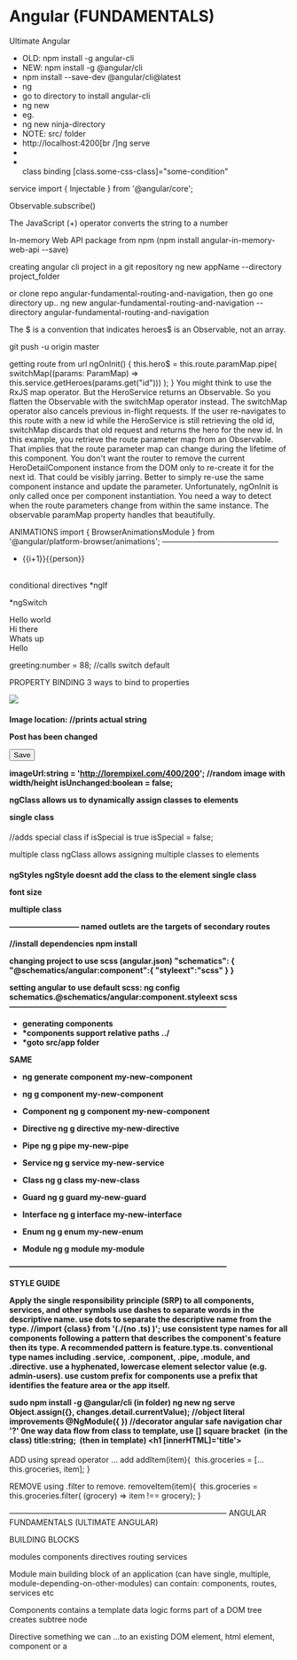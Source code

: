 # Angular (FUNDAMENTALS)

Ultimate Angular

- OLD: npm install -g angular-cli
- NEW: npm install -g @angular/cli
- npm install --save-dev @angular/cli@latest
- ng <command>
- go to directory to install angular-cli
- ng new <name of project>
- eg.
- ng new ninja-directory
- NOTE: src/ folder
- http://localhost:4200[br /]ng serve
- <li *ngFor='let hero of heroes'></li>
  class binding [class.some-css-class]="some-condition"

service
import { Injectable } from '@angular/core';

Observable.subscribe()

The JavaScript (+) operator converts the string to a number

In-memory Web API package from npm (npm install angular-in-memory-web-api --save)

creating angular cli project in a git repository
ng new appName --directory project_folder

or
clone repo angular-fundamental-routing-and-navigation, then go one directory up..
ng new angular-fundamental-routing-and-navigation --directory angular-fundamental-routing-and-navigation

The $ is a convention that indicates heroes$ is an Observable, not an array.

git push -u origin master

getting route from url
ngOnInit() {
this.hero$ = this.route.paramMap.pipe(
switchMap((params: ParamMap) => this.service.getHeroes(params.get("id")))
);
}
You might think to use the RxJS map operator. But the HeroService returns an Observable<Hero>. So you flatten the Observable with the switchMap operator instead.
The switchMap operator also cancels previous in-flight requests. If the user re-navigates to this route with a new id while the HeroService is still retrieving the old id, switchMap discards that old request and returns the hero for the new id.
In this example, you retrieve the route parameter map from an Observable. That implies that the route parameter map can change during the lifetime of this component.
You don't want the router to remove the current HeroDetailComponent instance from the DOM only to re-create it for the next id. That could be visibly jarring. Better to simply re-use the same component instance and update the parameter.
Unfortunately, ngOnInit is only called once per component instantiation. You need a way to detect when the route parameters change from within the same instance. The observable paramMap property handles that beautifully.

ANIMATIONS
import { BrowserAnimationsModule } from '@angular/platform-browser/animations';
———————————————

<ul>
<li *ngFor='let person of persons; let i= index'>
{{i+1}}{{person}}
</li> </ul>

conditional directives
\*ngIf

\*ngSwitch

<div [ngSwitch]='greeting'>
<div *ngSwitchCase =''1''>Hello world</div>
<div *ngSwitchCase =''2''>Hi there</div>
<div *ngSwitchCase =''3''>Whats up</div>
<div *ngSwitchDefault>Hello</div>
</div>

greeting:number = 88; //calls switch default

PROPERTY BINDING
3 ways to bind to properties

<div><img src='{{imageUrl}}'></div>
<div><img [src]='imageUrl'></div>
<div><img bind-src='imageUrl'></div>

<h4>Image location: <span [textContent]='imageUrl'></span>	//prints actual string

<p [hidden]='isUnchanged'>Post has been changed</p>
<button [disabled]='isUnchanged'>Save</button>

imageUrl:string = 'http://lorempixel.com/400/200'; //random image with width/height
isUnchanged:boolean = false;

ngClass
allows us to dynamically assign classes to elements

single class

<h4 [class.special]='isSpecial'></h4>	//adds special class if isSpecial is true
isSpecial = false;

multiple class
ngClass allows assigning multiple classes to elements

<h4 [ngClass] = '{ 
'checked-in' : passenger.checkedIn,	//adding checked-in class if checkedIn true
'checked-out' : !passenger.checkedIn	//adding checked-out class if checkedIn false
}'

ngStyles
ngStyle doesnt add the class to the element
single class

<div [style.font-size]='isSpecial ? 'x-large' : 'smaller''>font size</div>

multiple class

<div [ngStyle]='{
'font-style':this.canSave? 'italic' | 'normal',
'font-size':this.isSpecial? '24px' | '12px'
}'></div>

—————————
named outlets are the targets of secondary routes

//install dependencies
npm install <git url>

changing project to use scss (angular.json)
"schematics": {
"@schematics/angular:component":{
"styleext":"scss"
}
}

setting angular to use default scss:
ng config schematics.@schematics/angular:component.styleext scss
————————————————————————————

- generating components
- \*components support relative paths ../ <component name>
- \*goto src/app folder

SAME

- ng generate component my-new-component
- ng g component my-new-component

- Component ng g component my-new-component
- Directive ng g directive my-new-directive
- Pipe ng g pipe my-new-pipe
- Service ng g service my-new-service
- Class ng g class my-new-class
- Guard ng g guard my-new-guard
- Interface ng g interface my-new-interface
- Enum ng g enum my-new-enum
- Module ng g module my-module

————————————————————————————

STYLE GUIDE

Apply the single responsibility principle (SRP) to all components, services, and other symbols
use dashes to separate words in the descriptive name.
use dots to separate the descriptive name from the type.
//import {class} from '(./(no .ts) )';
use consistent type names for all components following a pattern that describes the component's feature then its type.
A recommended pattern is feature.type.ts.
conventional type names including .service, .component, .pipe, .module, and .directive.
use a hyphenated, lowercase element selector value (e.g. admin-users).
use custom prefix for components
use a prefix that identifies the feature area or the app itself.

sudo npm install -g @angular/cli
(in folder) ng new <project-name>
ng serve
Object.assign({}, changes.detail.currentValue); //object literal improvements
@NgModule({ }) //decorator
angular safe navigation char '?'
0ne way data flow from class to template, use [] square bracket  (in the class) title:string;  (then in template) <h1 [innerHTML]='title'></h1>

ADD
using spread operator … add
addItem(item){  this.groceries = […this.groceries, item]; }

REMOVE
using .filter to remove.
removeItem(item){  this.groceries = this.groceries.filter( (grocery) => item !== grocery); }

————————————————————————————
ANGULAR FUNDAMENTALS (ULTIMATE ANGULAR)

BUILDING BLOCKS

modules
components
directives
routing
services

Module
main building block of an application (can have single, multiple, module-depending-on-other-modules)
can contain:
components,
routes,
services etc

Components
contains a template
data
logic
forms part of a DOM tree
creates subtree node

Directive
something we can …to an existing DOM element, html element, component or a <template> on its own
aim is to extend or transform an Element or its children

Service
data layer
passing data into a component
logic thats not component related
api requests

Routing
navigation for application
tells angular which component to render

————————————————————————————

package.json

'scripts': {}
'dependencies': {}
'devDependencies' : {}

————————————————————————————

Interfaces

InterfaceAddress : Address {
street: string,
city: string,
state: string,
hobbies: string[],
hobbies: number[],
hobbies:any[]
}

Go in models folder 'app/passenger-dashboard/models/passenger.interface'

usage:

import { Passenger } from '../../models/passenger.interface';

————————————————————————————
\*(old) prototype javascript (non-angular)

function ShoppingList(){
this.groceries = [];
}

ShoppingList.prototype.addItem = function(item){
this.groceries = this.groceries.concat(item); //immutable way to add };

ShoppingList.prototype.removeItem = function(item){
this.groceries = this.groceries.filter(function(grocery){
return item !== grocery;
});  };

var mylist = new ShoppingList();
mylist.addItem('banana');
mylist.addItem('apple');

console.log(mylist.groceries);

mylist.removeItem('banana');
console.log(mylist.groceries);

————————————————————————————
Typescript Class

class ShoppingList2{
groceries : string[]; //array of type string
constructor() {
this.groceries = [];  }

addItem(item){
this.groceries = […this.groceries, item]; //spread operator
}

removeItem(item){  this.groceries = this.groceries.filter(function (grocery) {
return item !== grocery;
}

//OR ARROW FUNCTION
this.groceries = this.groceries.filter( (grocery) => item !== grocery); // filter returns array items, where item !== grocery

}
}

————————————————————————————

Basic Class structure

class Greeter {
greeting:string;

constructor(message:string){
this.greeting = message;
}

greet(){
return 'Hello' + this.greeting;
}
}

let greeter = new Greeter('World');
let button = document.createElement('button');
button.onClick = function() {}
document.body.appendChild(button);

————————————————————————————
IMPORTS AND EXPORTS (ES6 + typescript)

import and export allows us to import something (modules) from another file

class exports 'module',
(./formatter.js)
export function uppercase(){}

other class imports module (main.ts) import { uppercase} from './formatter'

————————————————————————————
GETTING STARTED

PROJECT SETUP
yarn install (install dependencies)
yarn start (adds dependencies in 'vendor' folder)
 FIRST COMPONENT WITH @COMPONENT

(app/app.component.ts)

import {Component} from '@angular/core';

@Component({
//decorator
selector:'app-root',

styleUrls:['app.component.scss'], //reference to SCSS

template:`<div class=''>{{ title }}</div>`, //{{}} interpolation

//OR
templateUrl: './app.component.html'
})
export class AppComponent{
//DECLARE
title:string; //declare property

//INITIALIZE
constructor(){
this.title = 'HELLO WORLD!'; //initialize data here…
}
}

———————————————
USAGE

(index.html)

<body>
<app-root></app-root>	//base root component
</body>

———————————————————————————
ROOT APP MODULE

AppModule

(app/app.module.ts)

//import modules
import {NgModule} from '@angular/core';

import {BrowserModule} from '@angular/platform-browser';
import {CommonModule} from '@angular/common'; //for directives

//import components
import {AppComponent} from './app.component';

@NgModule({
//special angular decorator declarations:[ //components
AppComponent,

//future components go here
],

imports:[ //modules
BrowserModule,
CommonModule
],

bootstrap:[AppComponent] //main root component
})
export class AppModule{}

————————————————————————————

Main
(main.ts)
import {platformBrowserDynamic} from '@angular/platform-browser-dynamic';
import {AppModule} from './app/app.module';

platformBrowserDynamic().boostrapModule(AppModule)
//tell it which module to boostrap.then(success => console.log(`Bootstrap success`))
.catch(err => console.error(err));

————————————————————————————
————————————————————————————
TEMPLATE FUNDAMENTALS

INTERPOLATION AND EXPRESSIONS
interpolation {{ }} allows binding properties in the class with the template
can do calculations inside {{ here }}
can do iternary expression {{ isHappy ? 'yes' : 'no'}}
can do addition of strings

————————————————————————————

PROPERTY BINDING
passing data from a component class -> into a template
0ne way data flow ———————————————from class to template, use [] square bracket to bind to class

(in the class)
(app.component.ts)  title:string;  logo: string = 'img/logo.svg';
name: string = 'Todd';

———————————————
 (then in template)
(app.component.html)  <h1 [innerHTML]='title'></h1>
<img [src]='logo'>
<input type='text' [value] ='name'>
{{ name }} //initial bind, but does not update…

————————————————————————————

EVENT BINDING
events use round brackets ()
———————————————

(in the class)
(app.component.ts)

@Component({
templateUrl:'app.component.html'
})
export class AppComponent{

name:string = 'Todd';

handleInput(event:any){
this.name = event.target.value; //in console, 'target' property
}

handleBlur(event:any){
this.name = event.target.value; //in console, 'target' property
}

handleClick(){
this.name='Motto';  }
}

———————————————

(in the template)
(app.component.html)

<div class='app'>
<input 
type='text'
[value]='name'

(input)='handleInput($event)' //when user types(blur)='handleBlur($event)'> //round brackets, function listening to blur event, pass in $event

<button (click)='handleClick()'> //click event
change name
</button> </div>

————————————————————————————

TWO-WAY BINDING (ngModel)

an angular directive that will allow 2-way data binding
———————————————

(app.module.ts)
import {FormsModule} from '@angluar/forms';

@NgModule({
imports:[
FormsModule
]
})
export class AppModule{}

———————————————

(in the class)
(app.component.ts)
@Component({
templateUrl:'app.component.html' })
export class AppComponent{
name:string = 'Todd';

handleChange(value: string){
this.name = value;
}
}

———————————————

(in the template)
(app.components.html)

<input
type='text'
[ngModel]='name' //binding using ngModel to 'name' - property binding
(ngModelChange)='handleChange($event)' //listening to ngModelChange event - event binding

>

[(ngModel)] is the same as [ngModel][ngmodelchange] combination

<input
type='text'
[(ngModel)]='name' //does both property and event binding

>

————————————————————————————

TEMPLATE #REF VARIABLES

allows us to create a reference to a particular DOM node, and access it from anywhere

———————————————

in the template
(app.component.html)

<button (click)='handleClick(username.value)'> //gets reference to what is in 'input' (#username) when clicked
Get value
</button>
<input type='text' #username> //setting up a ref

———————————————

in the class
(app.component.ts)
@Component({
templateUrl:'app.component.html' })
export class AppComponent{
name:string = 'Todd';
handleClick(value:string){
console.log(value);
}
}

————————————————————————————
————————————————————————————
RENDERING FLOWS (angular directives)

ngIf, SYNTAX and TEMPLATE

ngIf (ngIf show/delete actually destroys element and re-creates element)

(in the template)
(app.component.html)

<div class='app'>
<input type='text' [value]='name' (input)='handleChange($event.target.value)'>

<div *ngIf='name.length'>	//when name has a length... ngIf check becomes true amd div shows
Searching for… {{ name }}
</div>
</div>
———————————————

(in the class)
(app.component.ts)

export class AppComponent{
name:string='';

handleChange(value:string){
this.name = value; //when input occurs we are re-assigning name value  } }

————————————————————————————
ngFor

interface Passenger{
id:number,
fullname:string,
checkedIn:boolean
}

(in the template)
(app.component.html)

<div class='app'>
<h3>Airline Passengers</h3>
<ul>
<li *ngFor='let passenger of passengers; let i = index'> //using index
{{ i }} : {{passengers.fullname}}	
</li>	 	</ul>	
</div>

(in the class) (app.component.ts)

@Component({
selector:'app-root',
styleUrls:[],
templateUrl:'app.component.html'
})
export class AppComponent {

passengers: Passenger[] = [
{
id:1,
fullname:'Clark',
checkedIn:true
},
…
] }

————————————————————————————
ngClass and ClassName binding

(styling in app.component.scss)
.app{
}

.status{
width:10px;
height::10px;
background:red;
display:block;
margin:8px 10px 0 0;
float:left;
border-radius:50%;

&.checked-in{
background:green;  }
}

———————————————
Using ClassName binding

<li *ngFor='let passenger of passengers; let i = index'> //using index

//good for single class name bind
<span
class='status'
[class.checked-in]='passenger.checkedIn'>
</span>

{{ i }} : {{passengers.fullname}}

</li>

OR

Using ngClass binding (PREFERRED METHOD)

<li *ngFor='let passenger of passengers; let i = index'> //using index

//same as above but allows multiple class binding
<span
class='status'
[ngClass] = '{
'checked-in' : passenger.checkedIn, //adding checked-in class if checkedIn true
'checked-out' : !passenger.checkedIn //adding checked-out class if checkedIn false
}'

> </span>

{{ i }} : {{passengers.fullname}}

</li>

————————————————————————————
ADDING STYLES WITHOUT ADDING CLASSNAMES

ngStyle and style binding
//note binding is javascript equivalent: 'background-color' becomes 'backgroundColor'

<span
class='status'
[style.backgroundColor] = '(passenger.checkedIn ? 'green' : 'red')'

> </span>

OR USING ngStyle (PREFERRED METHOD)
//allows multiple binding of classes

<span
class='status'
[ngStyle] = '{
backgroundColor: (passenger.checkedIn ? 'green' : 'red')
}'

> </span> 
> ————————————————————————————
> PIPES FOR DATA TRANSFORMATION

pipe - function that returns something new

interface Passenger{
id:number,
fullname:string,
checkedIn:boolean,
checkedInDate
}?: number | null //? means optional // value can be number or null

function uppercase(string){
return string.toUpperCase(); }

(in the template)
(app.component.html)

JSON PIPE

<p>{{ passenger | json }}</p>	//json pipe	gives us the entire object in json

DATE PIPE}} //using date pipe to format

</div>

<div class='date'>
check in date: 
{{passenger.checkinDate ? (passenger.checkInDate | date :'yMMMMd') : 'not checkedin' UPPERCASE PIPE
| uppercase

————————————————————————————
SAFE NAVIGATION OPERATOR

allows safety check before they are parsed

interface Child{
name: string,
age: number }

interface Passenger{
id:number,
fullname:string,
checkedIn :boolean,
checkInDate: number | null,
children: Child[] | null }

(in the template)
(app.components.html)

<div class='children'>
children: {{ passenger.children?.length || 0 }}	//using safe navigation operator to check if children exists
</div>

————————————————————————————

COMPONENT ARCHITECTURE
AND FEATURE MODELS

CONTAINER VS PRESENTATIONAL COMPONENT

STATEFULL VS STATELESS

SMART COMPONENT VS DUMB COMPONENT

———————————————

SMART/CONTAINER Component
can communicate with services
can render child components

DUMB / PRESENATIONAL Component
accept data via @Inputs
Emit data changes via event outputs

ONE WAY DATA-FLOW
data flows down
Events emit up

FEATURE MODULES
custom ngModule

———————————————

FEATURE MODULE
we create a folder and add the feature module with the same name
(FOLDER)app/passenger-dashboard.module.ts) (feature module)
(passenger-dashboard/

import { NgModule } from '@angular/core';
import { CommonModule } from '@angular/common';

@NgModule({
declarations:[], //components

imports:[
CommonModule
]
})

export class PassengerDashboardModule{}

———————————————
IMPORT FEATURE MODULE IN app.module.ts

(app/app.module.ts)
import { NgModule } from '@angular/core';
import { BrowserModule } from '@angular/platform-browser';
import { CommonModule } from '@angular/common';
import {AppComponent} from './app.component';

import {PassengerDashboardModule} from './passenger-dashboard/passenger-dashboard.module';
@NgModule({
declarations:[AppComponent], //components

imports:[ //modules
//angular modules
CommonModule,
BrowserModule

//customModule
PassengerDashboardModule
],

boostrap:[AppComponent]
})

export class AppsModule{}

————————————————————————————
MOVING OUR PASSENGER INTO SMART/CONTAINER COMPONENT

app/app.component.scss
app/app.component.ts
app/module.ts
app/passenger-dashboard/passenger-dashboard.module.ts
app/passenger-dashboard/containers/passenger-dashboard/passenger-dashboard.component.html
app/passenger-dashboard/containers/passenger-dashboard/passenger-dashboard.component.ts
app/passenger-dashboard/containers/passenger-dashboard/passenger-dashboard.component.scss
app/passenger-dashboard/models/passenger.interface.ts (contains interfaces)
———————————————

(app/passenger-dashboard/containers/passenger-dashboard/passenger-dashboard.component.ts)
import {Component} from '@angular/core';
import {Passenger} from '../../models/passenger.interface';

@Component({
selector: 'passenger-dashboard',
styleUrls: ['passenger-dashboard.component.scss'],
templateUrl:'passenger-dashboard.component.html'
})
export class PassengerDashboardComponent{
passengers:Passenger[] = [
{
id:1, fullname:'Clark', checkedIn:true, checkInDate:20010403, children:null
},
{…}
]
}

———————————————
(app/passenger-dashboard/models/passenger.interface)
export interface Child{
name:string,
age:number }

export interface Passenger{
id:number,
fullname:string,
checkedIn:boolean,
checkInDate:number | null,
children: Child[] | null }

———————————————
(app/passenger-dashboard/containers/passenger-dashboard/passenger-dashboard.component.scss)
…
———————————————

REVISITED
(app/passenger-dashboard/passenger-dashboard.module.ts) (feature module)

import { NgModule } from '@angular/core';
import { CommonModule } from '@angular/common';

import { PassengerDashboardComponent } from './containers/passenger-dashboard/passenger-dashboard.component';

@NgModule({
declarations:[ //components
PassengerDashboardComponent
],

imports:[
CommonModule
],

exports:[
PassengerDashboardComponent
]
})

export class PassengerDashboardModule{}

————————————————————————————
ngOnInit life cycle hook
a life cycle hook gets called by angular when something happens

OnInit life cycle hook is when the component is initialized

dynamic data should be initialized inside the OnInit (data fetching)

constructor function can be used for services
———————————————
REVISITED
(app/passenger-dashboard/containers/passenger-dashboard/passenger-dashboard.component.ts)
import {Component , OnInit } from '@angular/core';
…
export class PassengerDashboardComponent implements Oninit{
passengers:Passengers[];

constructor(){}
ngOnInit(){
this.passengers = [{… put data here}]  } }

———————————————
PRESENTATIONAL (DUMB) COMPONENTS)

breaking up the passenger component
REVISITED
(app/passenger-dashboard/passenger-dashboard.module.ts)

import { NgModule } from '@angular/core';
import { CommonModule } from '@angular/common';

//containers
import { PassengerDashboardComponent } from './containers/passenger-dashboard/passenger-dashboard.component';

//components
import { PassengerCountComponent} from './components/passenger-count/passenger-count.component';
import { PassengerDetailComponent} from './components/passenger-detail/passenger-detail.component';

@NgModule({
declarations:[ //components
PassengerDashboardComponent,
PassengerCountComponent,
PassengerDetailComponent
],

imports:[
CommonModule
],

exports:[
PassengerDashboardComponent
]
})

export class PassengerDashboardModule{}

containers
container component - contains data

- renders stateless child components
  REVISITED
  (app/passenger-dashboard/containers/passenger-dashboard/passenger-dashboard.component.ts )
  (in the template)
  <div>
  <passenger-count></passenger-count>
  <passenger-detail></passenger-detail>
  </div>
  ———————————————
  state-less child components (DUMB COMPONENTS)
  setup…

(app/passenger-dashboard/components/passenger-count/passenger-count.component.ts)
import { Component } from '@angular/core';
@Component({
selector:'passenger-count',
template:`<div>Count Component</div>`
})
export class PassengerCountComponent{
constructor(){}
}
———————————————

(app/passenger-dashboard/components/passenger-detail/passenger-detail.component.ts)
import { Component } from '@angular/core';
@Component({
selector:'passenger-detail',
template:`<div>Detail Component</div>`
})
export class PassengerDetailComponent{
constructor(){}
}
————————————————————————————
PASSING DATA INTO COMPONENTS WITH @INPUT

<component [property-to-bind-to]='data'></component> //property inside component

to pass in data into a component we bind to it using property binding
import { Input } from '@angular/core';
then inside the component, add @Input above the property we binding to

———————————————

REVISITED (in the template)
(app/passenger-dashboard/containers/passenger-dashboard/passenger-dashboard.component.ts )

@Component({
template:`

<div>
<passenger-count [items]='passengers'></passenger-count>	//pass-in data by binding to a property inside passenger-count component
<passenger-detail></passenger-detail>
</div>
`
})
export class PassengerDashboardComponent{
passengers:Passenger[] = [{}]
}

———————————————
(app/passenger-dashboard/components/passenger-count/passenger-count.component.ts )
REVISITED

import { Component,
items:Passenger[];

constructor(){}

Input } from '@angular/core';
import { Passenger } from '../../models/passenger.interface';

@Component({
selector:'passenger-count',
template:`

<div>
<h3>Airline Passengers</h3>
<div>
Total passengers: {{ checkedInCount}} / {{ items.length }}
</div>
</div>
`
})
export class PassengerCountComponent{
@Input()	//add @Input() tells angular we passing this information as a binding through decorator @Input checkedInCount(){
if(!this.items) return; 
return this.items.filter((passenger:Passenger) => passenger.checkedIn).length;  }
}
————————————————————————————

DYNAMIC @INPUT VALUES WITH NGFOR

make dynamic input values by using \*ngFor directly on the component

then each 'passenger' of the ngFor will get a <passenger-detail> component

we are allowed to bind to the same component if we use \*ngFor, below we bind to [detail]

<passenger-detail \*ngFor='let passenger of passengers;' [detail]='passenger'>
</passenger-detail>

———————————————

REVISITED (in the template)
(app/passenger-dashboard/containers/passenger-dashboard/passenger-dashboard.component.ts )

@Component({
styleUrls:['passenger-dashboard.component.scss'],
template:`

<div>
<passenger-count></passenger-count>	
[items]='passengers'//pass-in data by binding to a property inside passenger-count component

//we move the template data passenger-detail related code into its own component

<passenger-detail \*ngFor='let passenger of passengers;' //foreach passenger [detail]='passenger'> //pass the passenger in passenger-detail component by binding to 'detail'
</passenger-detail>

</div>
`
})
export class PassengerDashboardComponent{
passengers:Passenger[] = [{}]
}

———————————————

(app/passenger-dashboard/components/passenger-detail/passenger-detail.component.ts)

REVISITED

import {Component , Input} from '@angular/core'; //import Input from angular core
import {Passenger} from '../../models/passenger.interface';

@Component({
selector:'passenger-detail',

styleUrls:['passenger-detail.component.scss'],

template:`<div>
<span class='status' [class.checked-in]='detail.checkedIn'></span>
{{detail.fullname}}

<div class='date'>
Check in date: 
{{ detail.checkInDate ? (detail.checkInDate | date: 'YYYYMMd') }}
</div>
<div class='children'>
Children: {{detail.children?.length || 0 }}
</div>
</div>
`
})
export class PassengerDetailComponent{
@Input()	
//mark it as expecting input data	detail:Passenger;
constructor(){}
}

———————————————

(app/passenger-dashboard/components/passenger-detail/passenger-detail.component.scss)
.status{
width:10px;
height:10px;
background:red;
display:block;
margin: 9px 10px 0 0;
float:left;
border-radius:50%;
&.checked-in{
background:green;  } }

————————————————————————————
EMITTING CHANGES WITH @OUTPUT AND EVENTEMITTER
(editing , removing)
manipulate data in local stateless component
and when we make a change we notify parent component

\*(parent)
one-way data flow into 'stateless' component using @Input

\*(child)
use event output to tell parent when something has changed using @Output
we need to import Output, EventEmitter for output
import {Output, EventEmitter} from '@angular/core';
@Output() //mark as an output
property: EventEmitter<any> = new EventEmitter();

\*(CHILD)
(app/passenger-dashboard/components/passenger-detail/passenger-detail.component.ts)
REVISITED

import {Component ,Passenger} from '../../models/passenger.interface';

@Component({
selector:'passenger-detail',

styleUrls:['passenger-detail.component.scss'],

template:`<div>
<span class='status' [class.checked-in]='detail.checkedIn'></span>

Input, Output, EventEmmiter} from '@angular/core'; //import Input from angular core
import { <div>
<input \*ngIf='editing' //when 'editing' show input
type='text'
[value]='detail.fullname'

EVENT OCCURS (input)
(input)='onNameChange(name.value)' //when input changes we call the onNameChange function
#name //keep reference to input called #name

>

</div>
<div *ngIf='!editing'>	//when 'not editing' show text
{{detail.fullname}}
</div>

<div class='date'>
Check in date: 
{{ detail.checkInDate ? (detail.checkInDate | date: 'YYYYMMd') }}
</div>
<div class='children'>
Children: {{detail.children?.length || 0 }}
</div>
<button (click)='toggleEdit()'>
{{editing ? 'Done' : 'Edit'}}	//label depends on state of 'editing' 	</button>

<button (click) = 'onRemove()'> //remove
Remove
</button>

</div>
`
})
export class PassengerDetailComponent{
@Input()	//mark it as expecting input data
detail:Passenger;

@Output()
edit:EventEmitter<any> = new EventEmitter(); //emitter for editing

@Output() //mark as an output
remove: EventEmitter<any> = new EventEmitter(); //emit any type of event, create an event emitter

editing:boolean =false;

constructor(){}

onNameChange(value:string){
console.log('value: ' , value);
this.detail.fullname = value; //persist by updating component with 'value'
}

toggleEdit(){
if(this.editing){ //have access to input
this.edit.emit(this.detail); //commit to parent…   }
this.editing = != this.editing; //toggle
}

onRemove(){
EVENT OCCURS (output)
this.remove.emit(this.detail); //need to tell parent something has changed to remove from array in parent //emit entire passenger detail  }
}

———————————————
\*(PARENT)
REVISITED (in the template)
(app/passenger-dashboard/containers/passenger-dashboard/passenger-dashboard.component.ts )

@Component({
styleUrls:['passenger-dashboard.component.scss'],
template:`

<div>
<passenger-count 
[items]='passengers'
></passenger-count>	//pass-in data by binding to a property inside passenger-count component

//we move the template data passenger-detail related code into its own component
<passenger-detail
\*ngFor='let passenger of passengers;' //foreach passenger

[detail]='passenger' enger-detail component by binding to 'detail'
//pass the passenger in pass
(edit) = 'handleEdit($event)' //Expect an EVENT OCCURS ('edit' event)

(remove)='handleRemove($event)' //Expect an EVENT OCCURS ('remove' event)

> </passenger-detail>

</div>
`
})
export class PassengerDashboardComponent{
passengers:Passenger[];
constructor(){}
ngOnInit(){
this.passengers = [{}];	
}
IMMUTABLE STATE CHANGES
handleEdit(event){
this.passengers = this.passengers.map((passenger:Passenger) => {
if(passenger.id === event.id){
passenger = Object.assign({}, passenger, event); 	}
return passenger;
});
}
IMMUTABLE STATE CHANGES
handleRemove(event){	
this.passengers = this.passengers.filter((passenger:Passenger) => {
return passenger.id !== event.id; 	});
}
}
 ————————————————————————————
ONCHANGES LIFECYCLE HOOK
want to prevent the updating of display field when typing, this happens because we are getting a reference
to the object
(app/passenger-dashboard/containers/passenger-dashboard/passenger-dashboard.component.ts )
*PARENT
<div *ngFor = 'let passenger of passengers;'>
{{ passenger.fullname }}
</div>

<passenger-detail></pasenger-detail> //updates in <passenger-detail> get reflected above..we only want it to update when we done

\*CHILD
(app/passenger-dashboard/components/passenger-detail/passenger-detail.component.ts)
REVISITED
ngOnChanges gets called before ngOnInit
bindings and data is setup or available in ngOnChanges before component is initialized
allows us to intercept that 'detail' binding
which is why we create a clone of 'this.detail' and reassign it to itself

import {OnChanges, OnInit } from '@angular/core';
…
export class PassengerDetailComponent implements OnChanges, OnInit{
constructor(){}
ngOnChanges(changes){ //using onChanges lifecycle hook to break the binding between child and parent
if(changes.detail){
this.detail = Object.assign({}, changes.detail.currentValue); //merging the current value
}
}
ngOnInit(){  }
}

————————————————————————————
————————————————————————————
SERVICES, HTTP and OBSERVABLES

DATA SERVICES AND DEPENDENCY INJECTION

1.create our service
{import { Passenger} from './models/passenger.interface';
export class PassengerDashboardService{
constructor(){}
getPassengers() : Passenger[]{
return [
{
id:1,
fullname:'Clark',
checkedIn:true,
checkInDate:1390742000000,
children:null
},
… //rest of the entries
]  }
}

add to module

we make the service available to any Components that need it

(app/passenger-dashboard/passenger-dashboard.module.ts)

import { NgModule } from '@angular/core';
import { CommonModule } from '@angular/common';

//containers
import {PassengerDashboardComponent} from './containers/passenger-dashboard/passenger-dashboard.component';
//components
…
//services
import {PassengerDashboardService} from './passenger-dashboard.service';
@NgModule({
//components
declarations:[
PassengerDashboardComponent,
PassengerCountComponent,
PassengerDetailComponent
],
//modules
imports:[
CommonModule
],
//exports
exports:[
PassengerDashboardComponent
],
//services
providers:[
PassengerDashboardService
]
})
export class
PassengerDashboardModule{}
inject dependency into container
(app/passenger-dashboard/containers/passenger-dashboard/passenger-dashboard.component.ts)

…
import {Passenger } from '../../models/passenger.interface';
import{ PassengerDashboardService } from '../../passenger-dashboard.service';

@Component({

})
export class PassengerDashboardComponent implements OnInit{
passengers:Passenger[];

//use private and inject assign to our created property passengerService
constructor(private passengerService: PassengerDashboardService){
}

ngOnInit(){
this.passengers = this.passengerService.getPassengers();  }
}

————————————————————————————
HTTP Request (@injectable)

http requests require the HttpModule
(inside our component.module.ts or app.module.ts)

//imports
import {HttpModule} from '@angular/http';

@NgModule({
imports:[
HttpModule
]
})

—————————
(then in the service… component.service.ts)

Inject http service

when services rely on a dependency, like an provider, such as the http,
we need to import Injectable, and @Injectable() above the class,
it tells angular we can inject things into the constructor

import {Injectable} from '@angular/core'; //needed to inject service into constructor
import {Http} from '@angular/http';

@Injectable() //mark service as its injectable, it tells angular we can inject things into its constructor so it can be used in other classes
export class ComponentService {

constructor(private http: Http){}

console.log(this.http); //all avail object properties (for XHR requests) are on the **proto** Object }
————————————————————————————
Observables (how to use HttpModule with Observables)

(Http data fetching with Observables)

//put data in data.json
{
'key': [
{ 'key':value},
{ 'key':value},
{ 'key':value}
]
}

———————————
EXAMPLE

//db.json
{
'passengers': [{'id':value, 'fullname':value}] //json data with object property called 'passengers':[ //data ] }

PassengerDashboardService (app/passenger-dashboard/passenger-dashboard.service.ts)

import {Injectable} from '@angular/core';
import {Http, Response } from '@angular/http';
import {Passenger} from './models/passenger.interface';

import {Observable} from 'rxjs/Observable';

import 'rxjs/add/operator/map'; //needed to import and add properties to observable things

const PASSENGER_API:string = '/api/passengers'; //depending on Passenger api

@Injectable()
export class PassengerDashboardService {

constructor(private http: Http){}

getPassenger(): Observable<Passenger[]> { //function now returns Observable with type Passenger
return this.http //http is an observable object
.get(PASSENGER_API) //this.http.get() needs to return an Observable BUT 'PASSENGER_API' returns an array so we use . map
.map((response: Response) => {
//with map..we can get the response object ..but it does not exist on the http which is an observable) so we import 'rxjs/add/operator/map'
return response.json(); //.json() extracts data as a json object
}) //map object has response object

//OR with arrow functions
return this.http
.get(PASSENGER_API)
.map((response: Response) => response.json());  }
}

———————————
PassengerDashboardComponent (app/passenger-dashboard/containers/passenger-dashboard.component.ts)

.subscribe()

//imports
import {Component, OnInit} from '@angular/core';
import {PassengerDashboardService} from '../../passenger-dashboard.service';
import {Passenger} from '../../models/passenger.interface';
@Component(){
selector: 'passenger-dashboard',
styleUrls: ['passenger-dashboard.component.scss'],
template: `<div>
//data binded to the passengers property value directly into the component
<passenger-count>[items]='passengers'</passenger-count>

</div>` 
}
export class PassengerDashboardComponent implements OnInit{

passengers: Passenger[];

constructor(private passengerService : PassengerDashboardService) {}

ngOnInit() { //initialization logic

//getPassenger() returns an observable, suscribe(passing the data:Passenger[] thats returned)
this.passengerService.getPassenger().subscribe((data:Passenger[]) => {
console.log('Data', data);
this.passengers = data; //assign the data to our array
});

//OR with arrow functions

this.passengerService
.getPassenger()
.subscribe((data:Passenger[]) => this.passengers = data);  }

handleEdit( event: Passenger ){
this.passengerpassenger.id === event.id){
passenger = Object.assign({}, passenger, event);
}
return passenger;
});  });
}

handleRemove( event: Passenger ){
this.passengerpassenger.id !==event.id;
}
});  }Service
. (event) //pass in the event, the event is of type Passenger,
.subscribe((data:Passenger) => { //if request was successful
this.passengers = this.passengers.map((passenger: Passenger) => {
if( Service
.removePassenger(event)
.subscribe( (data:Passenger) => {
this.passengers = this.passengers.filter( (passenger: Passenger)=> {
return
}

———————————

PassengerCountComponent (passenger-count.component.ts)

import { Component, Input } from '@angular/core';
import { Passenger } from '../../models/passenger.interface';

@Component({
selector: 'passenger-count',
template: `<div>

<h3>Airline Passengers!</h3>
<div>
Total checked in: {{ checkedInCount() }} / {{ items?.length }}	//safe navigation, when length value becomes available, then change detection will fire, input will get rebound, and properties will display in browser
</div>
</div>
`
}) 
export class PassengerCountComponent {
@Input()
items: Passenger[];
checkedInCount():number{
if(!this.items) return;
return this.items.filter((passenger: Passenger) => passenger.checkedIn).length;
} }

————————————————————————————

Http put, delete with immutable state

(passenger-dashboard.service.ts)

import {Injectable} from '@angular/core';
import {Http, Response } from '@angular/http';
import {Passenger} from './models/passenger.interface';

import {Observable} from 'rxjs/Observable';

import 'rxjs/add/operator/map'; //needed to import and add properties to observable things

const PASSENGER_API:string = '/api/passengers'; //depending on Passenger api

@Injectable()
export class PassengerDashboardService {
constructor(private http: Http){}
getPassengers(): Observable<Passenger[]> { //function now returns Observable with type Passenger
return this.http //http is an observable object
.get(PASSENGER_API) //this.http.get() needs to return an Observable BUT 'PASSENGER_API' returns an array so we use . map
.map((response: Response) => { //with map..we can get the response object ..but it does not exist on the http which is an observable) so we import 'rxjs/add/operator/map'
return response.json(); //.json() extracts data as a json object
}) //map object has response object

//OR with arrow functions
return this.http
.get(PASSENGER_API)
.map((response: Response) => response.json());  }

UPDATES to (passenger-dashboard.service.ts)

updatePassenger(passenger: Passenger): Observable<Passenger> {
return this.http
.put(PASSENGER_API + '/' + passenger.id)

//OR ES6 syntax allows composition strings with Javascript properties inside
.put(`${PASSENGER_API}/${passenger.id}`, passenger) //pass passenger.id that we are making the request to so it knows which one to talk to, then pass the passenger that gets returned via 'passenger'
.map((response:Response) => response.json());
}

removePassenger(passenger: Passenger): Observable<Passenger> {
return this.http
.delete(`${PASSENGER_API}/${passenger.id}`) //pass passenger.id that we are making the request to so it knows which one to talk to
.map((response:Response) => response.json());
}

}

———————————

(see passenger-dashboard.component.ts)

————————————————————————————

Observable.throw error handling

(passenger-dashboard.service.ts)
…
import 'rxjs/add/operator/catch';
import 'rxjs/add/observable/throw';
...

getPassengers(): Observable<Passenger[]> {
return this.http
.get(PASSENGER_API)
.map((response: Response) => response.json())
.catch( (error:any) => Observable.throw( error.json() ) ); //error type we just set as Any
}

———————————

(passenger-dashboard.component.ts)
…
ngOnInit(){
this.passengerService
.getPassengers()
.subscribe( (data: Passenger[]) => this.passengers = data, error-handling-here); //subscribe() has 2 arguments, response and error
}

————————————————————————————

Custom Headers and RequestOptions

sometimes you need to change the content type

(passenger-dashboard.service.ts)
updatePassenger(passenger:Passenger):Observable<Passenger> {
let headers = new Headers({
'Content-Type' : 'application/json'
});

let options = new RequestOptions({
headers: headers
});passenger.id}`, passenger,

return this.http
.put(`${PASSENGER_API}`/ ${options)
.map((response: Response) => response.json());
}

————————————————————————————

OPTIONAL
Http Promises (using promises as an alternative option to using RXJS Observables)

import 'rxjs/add/operator/toPromise';

(app/passenger-dashboard.services.ts)

import {Injectable} from '@angular/core';
import {Http, Response } from '@angular/http';

import {Observable} from 'rxjs/Observable';

import 'rxjs/add/operator/map';
import 'rxjs/add/operator/toPromise'; Promise//instead of import 'rxjs/add/operator/map';

import {Passenger} from './models/passenger.interface';

const PASSENGER_API:string = '/api/passengers'; //depending on Passenger api

@Injectable()
export class PassengerDashboardService {
constructor(private http: Http){}

getPassengers(): Observable<Passenger[]> { //function now returns Promoise with type Passenger
return this.http //http is an observable object
.get(PASSENGER_API) //this.http.get() needs to return an Observable BUT 'PASSENGER_API' returns an array
.map
.toPromise()

.toPromise()
.then .then((response: Response) => {
return response.json(); //.json() extracts data as a json object
}) //map object has response object

//OR with arrow functions
return this.http
.get(PASSENGER_API)
.map((response: Response) => response.json());  }
updatePassenger(passenger: Passenger): ObservablePromise<Passenger> {
return this.http
.put(`${PASSENGER_API}/${passenger.id}`, passenger) //pass passenger.id that we are making the request to so it knows which one to talk to, then pass the passenger that gets returned via 'passenger'
.map
.toPromise()
.then((response:Response) => response.json());
}
removePassenger(passenger: Passenger): ObservablePromise<Passenger> {
return this.http
.delete(`${PASSENGER_API}/${passenger.id}`) //pass passenger.id that we are making the request to so it knows which one to talk to
.map
.toPromise()
.then((response:Response) => response.json());
}
}

———————————

PassengerDashboardComponent (passenger-dashboard.component.ts)

//imports
import {Component, OnInit} from '@angular/core';
import {PassengerDashboardService} from '../../passenger-dashboard.service';
import {Passenger} from '../../models/passenger.interface';
@Component(){
selector: 'passenger-dashboard',
styleUrls: ['passenger-dashboard.component.scss'],
template: `<div>
<passenger-count>[items]='passengers'</passenger-count> //data binded to the passengers property value directly into the component

</div>` 
}
export class PassengerDashboardComponent implements OnInit{

passengers: Passenger[];

constructor(private passengerService : PassengerDashboardService) {}

ngOnInit() { //initialization logic
this.passengerService.getPassenger().subscribe((data:Passenger[]) => { //getPassenger() returns an observable, suscribe(passing the data:Passenger[] thats returned)
console.log('Data', data);
this.passengers = data; //assign the data to our array
});
//OR with arrow functions
this.passengerService
.getPassenger()
.subscribe.then((data:Passenger[]) => this.passengers = data);  }

handleEdit( event: Passenger ){
this.passengerService
. (event) //pass in the event, the event is of type Passenger,
.subscribe.then((data:Passenger) => { //if request was successful
this.passengers = this.passengers.map((passenger: Passenger) => {
if( passenger.id === event.id){
passenger = Object.assign({}, passenger, event);
}
return passenger;
});  });
}

handleRemove( event: Passenger ){
this.passengerService
.removePassenger(event)
.subscribe.then( (data:Passenger) => {
this.passengers = this.passengers.filter( (passenger: Passenger)=> {
return passenger.id !==event.id;
}
});  }
}

————————————————————————————
Template-driven forms, Inputs and Validation

FORM CONTAINER COMPONENT
\*containers folder (container component)
import service
import passenger interface
going to inject service
also import {Oninit} from '@angular/core';
ngOnInit() make data request

inside ngOnInit() inject passenger service, make a call to specific Passenger
call getPassenger():Observable<type> //returns an observable
assign returned data from getPassenger() to our passenger property

then display in template

container components provide data to state-less component
(app/passenger-dashboard/containers/passenger-viewer/passenger-viewer.component.ts)

//PassengerViewer is a stateful component (container component) it will provide data to a state-less component

import {Component, OnInit} from '@angular/core';
import { PassengerDashboardService } from '../../passenger-dashboard.service'; //1 service will deal with Passengers
import { Passenger } from '../../models/passenger-interface'; //2 so import Passenger service

@Component({
selector: `passenger-viewer`,
styleUrls:['passenger-viewer.component.scss'],
template:`

<div>{{passenger | json}}	//prints single passenger	//6
</div>
`
})

export class PassengerViewerComponent implements OnInit {
passenger:Passenger; //4 singular reference for a single passenger

constructor(private passengerService: PassengerDashboardService ){} //3 inject service

ngOnInit(){
//inject passenger service
//make a call to specific passenger
//display in the template..and we going to use some forms inside a stateless component

this.passengerService
.getPassenger(1) //takes in a unique id ..for passenger to return

.subscribe((data: Passenger) => this.passenger = data ); // 5. =data; is what is passed back, assign }
}
———————————
(app/passenger-dashboard/containers/passenger-viewer/passenger-viewer.component.scss)
———————————
UPDATES to (passenger-dashboard.service.ts)

import {Injectable} from '@angular/core';
import {Http, Response } from '@angular/http';
import {Passenger} from './models/passenger.interface';

import {Observable} from 'rxjs/Observable';

import 'rxjs/add/operator/map'; //needed to import and add properties to observable things

const PASSENGER_API:string = '/api/passengers'; //depending on Passenger api

@Injectable()
export class PassengerDashboardService {

constructor(private http: Http){}

//returns array of passengers
getPassengers(): Observable<Passenger[]> { //4. function now returns Observable with type Passengers

return this.http
.get(PASSENGER_API)
.map((response: Response) => response.json());  }

//returns single passenger
getPassenger(id:number): Observable<Passenger> { //called by the container
return this.http
.get(`${PASSENGER_API}/${id}`) //path using ES6 string, id eg. 1, 2 or 3
.map((response: Response) => response.json())
.catch( (error:any) => Observable.throw(error.json() ) );
})

…

}
———————————
(app/app.component.ts)

@Component({
selector:'app-root',
styleUrls:['app.component.scss'],
template:`

<div class='app'>
<passenger-dashboard></passenger-dashboard>	//temporarily remove to test <passenger-viewer>
<passenger-viewer></passenger-viewer>	//just hardcoding because we dont have a router
</div>
`
})
export class AppComponent{
}
———————————

ADD <passenger-viewer> to MODULE
after imports, to use in our app,
then include in declarations in NgModule
then to use it in our app, we need to export it in NgModule

(app/passenger-dashboard/passenger-dashboard.module.ts)
…
//containers
import { PassengerDashboardComponent} from './containers/passenger-dashboard/passenger-dashboard.component';
import {PassengerViewerComponent} from './containers/passenger-viewer/passenger-viewer.component';
…
@NgModule({
declarations:[
PassengerDashboardComponent,
PassengerViewerComponent,
PassengerCountComponent,
PassengerDetailComponent
]
exports:[
PassengerDashboardComponent
PassengerViewerComponent //allows us to use <passenger-viewer></passenger-viewer> in app.components.ts
],
providers:[
PassengerDashboardService
]
})
export class PassengerDashboardModule{}
————————————————————————————
Form Stateless Component

we make a few changes to our data structure

———————————
UPDATE (editing the passenger interface for purpose of the example)
(app/passenger-dashboard/models/passenger.interface.ts)

export interface Child{
name:string,
age:number
}

export interface Passenger{
id:number,
fullname:string,
checkedIn:boolean,
checkInDate: number | null,
children:Child[] | null
baggage:string
}

———————————
update (db.json)  update db.json data structure:
by removing 'children' and adding 'baggage'

{
'passengers': [
{
'id':1,
'fullname':'Steve',
'checkedIn':true,
'checkedInDate':12343243232,
'children':[{'name':'Ted', 'age':12}]
'baggage':''
},
{} //etc
] }
———————————
remove the 'children' element  in passenger-detail component

(app/passenger-dashboard/components/passenger-detail/passenger-detail.component.ts)
REVISITED

import {Component , '@angular/core';
import {Passenger} from '../../models/passenger.interface';

@Component({
selector:'passenger-detail',

styleUrls:['passenger-detail.component.scss'],

template:`<div>
<span class='status' [class.checked-in]='detail.checkedIn'></span>

Input, Output, EventEmmiter, OnChanges, OnInit} from <div>
<input \*ngIf='editing' //when 'editing' show input
type='text'
[value]='detail.fullname'

//EVENT OCCURS (input)
(input)='onNameChange(name.value)' //when input changes we call the onNameChange function
#name //keep reference to input called #name

>

</div>
<div *ngIf='!editing'>	//when 'not editing' show text
{{detail.fullname}}
</div>

<div class='date'>
Check in date: 
{{ detail.checkInDate ? (detail.checkInDate | date: 'YYYYMMd') }}
</div>
<div class='children'>
Children: {{detail.children?.length || 0 }}
</div>
<button (click)='toggleEdit()'>
{{editing ? 'Done' : 'Edit'}}	//label depends on state of 'editing' 	</button>

<button (click) = 'onRemove()'> //remove
Remove
</button>

</div>
`
})
export class PassengerDetailComponent implements OnChanges, OnInit{
@Input()	//mark it as expecting input data
detail:Passenger;

@Output()
edit:EventEmitter<any> = new EventEmitter(); //emitter for editing

@Output() //mark as an output
remove: EventEmitter<any> = new EventEmitter(); //emit any type of event, create an event emitter

editing:boolean =false;

constructor(){}

ngOnChanges(changes){ //using onChanges lifecycle hook to break the binding between child and parent
if(changes.detail){
this.detail = Object.assign({}, changes.detail.currentValue); //merging the current value
}
}

ngOnInit(){}

onNameChange(value:string){
console.log('value: ' , value);
this.detail.fullname = value; //persist by updating component with 'value'
}

toggleEdit(){
if(this.editing){ //have access to input
this.edit.emit(this.detail); //commit to parent…   }
this.editing = != this.editing; //toggle
}

onRemove(){

}//EVENT OCCURS (output)
this.remove.emit(this.detail); //need to tell parent something has changed to remove from array in parent //emit entire passenger detail  }
———————————
create passenger-form.component \*passing in data into the form  (app/passenger-dashboard/components/passenger-form/passenger-form.component.ts)

import { Component} from '@angular/core';
import { Passenger } from '../../models/passenger.interface';

@Component({
selector:'passenger-form',
styleUrls:['passenger-form.component.scss'],
template:`

<form #form='ngForm'>
Form!
<div>
{{detail | json }}
</div>
</form>
`
})
export class PassengerFormComponent{
@Input()	//input binding - passed in from step5 (below) 
detail:Passenger;
}

———————————
pass in data into the passenger-viewer component

REVISITED (app/passenger-dashboard/containers/passenger-viewer/passenger-viewer.component.ts)

UPDATE:
remove the {{passenger | json }} in the template
add the <passenger-form></passenger-form> component

//PassengerViewer is a stateful component (container component) it will provide data to a state-less component

import {Component, OnInit} from '@angular/core';
import { PassengerDashboardService } from '../../passenger-dashboard.service'; //service will deal with Passengers
import { Passenger } from '../../models/passenger-interface'; //so import Passenger service

@Component({
selector: `passenger-viewer`,
styleUrls:['passenger-viewer.component.scss'],
template:`
//prints single passenger

<div>
{{passenger | json}}	<passenger-form
[detail]='passenger';	//pass-in passenger property into the component
>
</passenger-form>
</div>
`
})

export class PassengerViewerComponent implements OnInit {
passenger:Passenger; //singular reference for a single passenger

constructor(private passengerService: PassengerDashboardService ){} //inject service

ngOnInit(){
//inject passenger service
//make a call to specific passenger
//display in the template..and we going to use some forms inside a stateless component

this.passengerService
.getPassenger(1) //takes in a unique id ..for passenger to return
.subscribe((data: Passenger) => this.passenger = data ); //=data; is what is passed back, assign
}
}

———————————
add to passenger dashboard module
note: we only have to import it in the module, dont have to export

must also import 'FormsModule' - will give us access to directives such as ngModel

REVISITED
(app/passenger-dashboard/passenger-dashboard.module.ts)

//modules
import {NgModule} from '@angular/core';
import {CommonModule} from '@angular/common';
import {HttpModule} from '@angular/http';
import {FormsModule} from '@angular/forms';

//containers
import { PassengerDashboardComponent} from './containers/passenger-dashboard/passenger-dashboard.component';
import {PassengerViewerComponent} from './containers/passenger-viewer/passenger-viewer.component';

//components
import {PassengerFormComponent} from './components/passenger-form/passenger-form.component';
…

@NgModule({
declarations:[
PassengerDashboardComponent,
PassengerViewerComponent,
PassengerCountComponent,
PassengerDetailComponent,
PassengerFormComponent
],
imports:[
CommonModule,
HttpModule,
FormsModule
],
exports:[
PassengerDashboardComponent
PassengerViewerComponent //allows us to use <passenger-viewer></passenger-viewer> in app.components.ts
],
providers:[
PassengerDashboardService
]
})
export class PassengerDashboardModule{}
————————————————————————————
ngForm and ngModel

setup a template ref #form='ngForm'

novalidate //tells browser we want to use angulars validation

{{form.somevalue}} //use binding to show our input

each input needs to have a name, the name we create will create a property on the form
for you as an object

ngModel //add to input

to set the initial value, we bind to the ngModel with 'detail' object and create a one way binding
[ngModel]='detail.fullname'

REVISITED  (app/passenger-dashboard/components/passenger-form/passenger-form.component.ts)

import { Component} from '@angular/core';
import { Passenger } from '../../models/passenger.interface';
import { Baggage } from '../../models/baggage.interface';

@Component({
selector:'passenger-form',
styleUrls:['passenger-form.component.scss'],
templateUrl:`

<form #form='ngForm' novalidate>
{{detail | json }}

//fullname

<div>
Passenger name:	
<input 
type='text' 
name='fullname'
[ngModel]='detail?.fullname'	
>
</div>

//id

<div>
Passenger id:	
<input 
type='number' 
name='id'
//just add ngModel and bind	[ngModel]='detail?.id'	
>
</div>

//just add ngModel and bind Binding to radio buttons

<div>
<label>
<input
type='radio'
value='true'	//set value
[value]='true'	//set value by binding to boolean
name='checkedIn'	//property the passenger will have…	
[ngModel]='detail?.checkedIn'	//when checked in, angular will set model value

(ngModelChange)='toggleCheckIn($event)' //gives us event back (true or false)

> yes
> </label>

</div>

<div>
<label>
<input
type='radio'
value='false'	//set value
[value]='false'	//set value by binding to boolean
name='checkedIn'	//property the passenger will have…	
[ngModel]='detail?.checkedIn'	//when checked in, angular will set model value	(ngModelChange)='toggleCheckIn($event)'	//gives us event back (true or false)
>
no
</label>
</div>

//adding checkedInDate

<div *ngIf='form.value.checkedIn'>	//referencing form.value checkedIn is available
check in date:
<input
type='number'
name='checkInDate'
[ngModel]='detail?.checkInDate'	
>
</div>

//binding to checkbox
//returns a true or false value, once checked - returns true, un-checked - returns false

<div>
<label>
<input
type='checkbox'
name='checkedIn'	
[ngModel]='detail?.checkedIn'	//when checked in, angular will set model value	(ngModelChange)='toggleCheckIn($event)'	//gives us event back (true or false)
>
no
</label>
</div>

//select option rendering, and ngValue
//how to create a select menu with a dynamic option element
//in models folder create Baggage interface
//we import Baggage interface
//we can use [ngValue] to replace [value]=item.key [selected]='item.key === detail?.baggage'

<div>
Luggage:
<select
name='baggage'
[ngModel] = 'detail?.baggage'	//show if there is default data
>

<option	//all options
*ngFor='let item of baggage'

//THIS
[value]='item.key'
[selected]='item.key === detail?.baggage' //setting an option to default selected value
//SAME AS THIS
[ngValue]='item.key' //using ngValue replaces [value]= [selected]=

>

{{ item.value }}

</option>
</div>

</form>
`
})
export class PassengerFormComponent{
@Input()
detail:Passenger;

{{form.value | json}}baggage : Baggage[] = [
{
key:'none',
value:'No baggage'
},
{
key:'hand-only',
value:'hand baggage'
},
{
key:'hold-only',
value:'hold baggage'
},
{
key:'hand-hold',
value:'hand and hold baggage'
},
];

toggleCheckIn(checkedIn:boolean){
if(checkedIn){
this.detail.checkInDate = Date.now();  }  }
}

———————————

UPDATE
(app/passenger-dashboard/models/passenger.interface.ts)

export interface Child{
name:string,
age:number
}

export interface Passenger{
id:number,
fullname:string,
checkedIn:boolean,
checkInDate?: number | null, //remove null and make optional
children:Child[] | null
baggage:string
}

——————————

(app/passenger-dashboard/models/baggage.interface.ts)

export interface Baggage{
key:string,
value:string }
————————————————————————————
FORM VALIDATION AND ERROR STATES

using template reference #property on the elements themselves
ngModel keeps track of validation states
add an required attribute and tie it to ngModel
without a value for passenger id, we get an error: {'required':true} or if no error: null
can add min-length
{{form.value | json}}
{{form.valid | json}}
{{form.invalid | json}}

dirty vs touched
property.dirty //when not interacted with
property.touched //user clicks on input

min Length
property.minLength='0'

<form #form='ngForm' novalidate>
<div>
Passenger name:
<input
type='text'
name='fullname'
required
#fullname='ngModel'	//ngModel keeps track of validation states
[ngModel]='detail?.fullname'
>
<div *ngIf='fullname.errors?.required && fullname.dirty'>	//.dirty only after user interacted
Passenger name is required
</div>
</div>

<div>
Passenger id:
<input
type='number'
name='id'
required	
min-length:'0'
#id='ngModel'
[ngModel]='detail?.id'	
>
<div *ngIf='id.errors?.required && id.dirty' class='error'>	//.dirty only after user interacted
Passenger id is required
</div>
</div>

DYNAMICALLY DISABLING SUBMIT
[disabled]='form.invalid'
an invalid form disables the clicking of the submit button if validation in place

<button type='submit' [disabled]='form.invalid'>
Update passenger
</button>

</form>

————————————————————————————
ngSubmit and stateless@Output
ngSubmit is preffered, it does extra stuff for you, like telling the ngForm has been submitted

(how to create a submit event,
pass event back up to parent container component,
which then communicates with service
and then updated our backend api)

import {Component, Input, Output, EventEmitter} from '@angular/core';

<form (ngSubmit)='handleSubmit(form.value, form.valid)' #form='ngForm' novalidate>

export class PassengerFormComponent{
@Output()
update:EventEmitter<anyPassenger> = new EventEmitter<Passenger>(); //correct way to setup event emitter

handleSubmit(passenger:Passenger, isValid:boolean){
if(isValid){
this.update.emit(passenger); //emit passenger object to parent
}  }
}

———————————

REVISITED (app/passenger-dashboard/containers/passenger-viewer/passenger-viewer.component.ts)

import {Component, OnInit} from '@angular/core';
import { PassengerDashboardService } from '../../passenger-dashboard.service'; //service will deal with Passengers
import { Passenger } from '../../models/passenger-interface'; //so import Passenger service

@Component({
selector: `passenger-viewer`,
styleUrls:['passenger-viewer.component.scss'],
template:`

<div>
<passenger-form
[detail]='passenger';	
(update)='onUpdatePassenger($event)'	
>
</passenger-form>
</div>
`
})

export class PassengerViewerComponent implements OnInit {
passenger:Passenger; //singular reference for a single passenger

constructor(private passengerService: PassengerDashboardService ){} //inject service

ngOnInit(){
//inject passenger service
//make a call to specific passenger
//display in the template..and we going to use some forms inside a stateless component

this.passengerService
.getPassenger(1) //takes in a unique id ..for passenger to return
.subscribe((data: Passenger) => this.passenger = data ); //=data; is what is passed back, assign
}

onUpdatePassenger(event:Passenger){
console.log(event);
//update particular passenger

this.passengerService
.updatePassenger(event)
.subscribe((data:Passenger) => {
this.passenger = Object.assign({}, this.passenger, event)
});
}
}
————————————————————————————
COMPONENT ROUTING

Base Href and Route Module

need to always have <base href='/'> for router to work

(index.html)

<!doctyle html>
<html>
<head>
<base href='/'>
<title></title>
<link rel='stylesheet' ref=''>
</head>
<body>
<app-root></app-root>
</body>
</html>
———————————
ROOT MODULE ROUTES AND OUTLET

WHAT WE WILL LEARN
setting up all routes for module, and submodule
work out how to render data,
style navigation
dynamically create navigation
use routing api
——————————

(app/app.module.ts)

import {NgModule} from '@angular/core';
import {BrowserModule} from '@angular/platform-browser';
import {CommonModule } from '@angular/common';
import {RouterModule, Routes } from '@angular/router';

import {PassengerDashboardModule} from './passenger-dashboard/passenger-dashboard.module';

import {HomeComponent} from './home.component';
import { AppComponent } from './app.component';

const routes:Routes = [
//component we want to render is HomeComponent, pathMatch:'full' is for the path:'' with empty string
{ path:'' , component:HomeComponent, pathMatch: 'full' }
];

@NgModule({
declarations: [
AppComponent,
HomeComponent
],
imports:[
BrowserModule,
CommonModule,
RouterModule.forRoot(routes),
PassengerDashboardModule
],
bootstrap:[AppComponent]
})

———————————

(home.component.ts)
import {Component} from '@angular/core';

@Component({
selector:'app-home',
template:`

<div>
Airline passenger app!
</div>
`
})
export class HomeComponent{}

———————————
REVISITED
(app/app.component.ts)

<router-outlet> is a directive via the Router,
is a placeholder, for where component will be injected
when we route to component, the router tells component where to go

@component({
selector:'app-root',
styleUrls:['app.component.scss'],
template:`

<div class='app'>
<passenger-viewer></passenger-viewer>
<router-outlet></router-outlet>	//outlet for router where components will be injected
</div>
`
})
export class AppComponent{}

————————————————————————————
Wildcard routes for 404 handling

angular provides 2 different location strategies (ie the url)

(app/app.module)
imports:[
RouterModule.forRoot(routes, {useHash:true}),
]

HashLocation strategy
{useHash:true} adds # in URL

vs

Push-location-strategy (NORMAL MODE)
normal way of routing (without hash #)
Benefit is server side render.
uses history.push state

————————————————————————————
UNDERSTANDING routerLink
making links with routerLink to navigate
adding navigation
done through routerLink
<a routerLink='/'> home </a>
<a routerLink ='/oops'> 404 </a>
and STYLING ACTIVE ROUTES
add attribute routerLinkActive='active' //can call it whatever class we like, 'active' makes sense
home button stays active because it is still matching the '/' in '/oops',
FIX we use attribute [routerLinkActiveOptions]='{exact:true}' , which wants to ingnore anything not exactly '/'
(only adds active class if we are at /)

——————————

(app.component/scss)
.nav{
margin:0 0 10px;
padding:0 0 20px;
border-bottom:1px solid #dce5f2; }
a{
background:#3a4250;
color:#fff;
padding:4px 10px;
margin:0 2px;
border-radius:2px;
&.active{
color:#b690f1;
background-color:363c48;
} }
——————————

REVISITED
(app/app.component.ts)

import {Component } from '@angular/core';
@Component({
selector:'app-root',
styleUrls:['app.component/scss'],
template:`

<div class='app'>

<a
routerLink='/'
routerLinkActive='active' //for styling
[routerLinkActiveOptions]='{exact:true}'

> Home
> </a>

<a
routerLink='/oops'
routerLinkActive='active' //for styling

> 404
> </a>

<router-outlet></router-outlet>

</div>
`
})

——————————
(app/not-found.components.ts)

import {Component} from '@angular/core';
@Component({
selector:'not-found',
template:`

<div>
Not found, <a routerLink='/'>go home</a>?
</div>
`
})
export class NotFoundComponent{}

————————————————————————————
Dynamic Navigation with ngFor
DYNAMICALLY CONSTRUCT NAVIGATION WITH NGFOR AND AN ARRAY

REVISITED
(app.component)

import {Component} from '@angular/core';

interface Nav{
link: string,
name: string,
exact:boolean
}

@Component({
selector:'app-root',
styleUrls:['app.component.scss'],
template:`

<div class='app'>
<nav class='nav'>
<a 
*ngFor='let item of nav'
[routerLink] = 'item.link'
routerLinkActive='active'
[routerLinkActiveOptions]='{exact:item.exact}'	
>
{{item.name}}
</a>
</nav>
<router-outlet></router-outlet>
</div>
`
})

export class AppComponent{
nav:Nav[] = [
{
link:'/',
name:'Home',
exact:true
},
{
link:'/oops',
name:'404',
exact:false
},

STEP: implement navigation from child in parent
{
link:'/passengers',
name:'Passengers',
exact:true
}
];
}

————————————————————————————
FEATURE-MODULE ROUTES WITH forChild()
how to hook up Passenger-dashboard (module, container, stateless components) into application routes

every module that you have needs to import the router
because module is a child module
we import RouterModule.forChild(routes); //instead of forRoot(routes)

\*FEATURE MODULE
REVISITED
(app/passenger-dashboard/passenger-dashboard.module.ts)

//modules
import {NgModule} from '@angular/core';
import {CommonModule} from '@angular/common';
import {HttpModule} from '@angular/http';
import {FormsModule} from '@angular/forms';
import {RouterModule, Routes } from '@angular/router';

//containers
import { PassengerDashboardComponent} from './containers/passenger-dashboard/passenger-dashboard.component';
import {PassengerViewerComponent} from './containers/passenger-viewer/passenger-viewer.component';

//components
import {PassengerFormComponent} from './components/passenger-form/passenger-form.component';
import {PassengerDetailComponent} from './components/passenger-detail/passenger-detail.component';
import {PassengerCountComponent} from './components/passenger-count/passenger-count.component';

const routes:Routes = [
{
path:'passengers',
component:PassengerDashboardComponent //component we want to route to…
}
];

@NgModule({
declarations:[
PassengerDashboardComponent,
PassengerViewerComponent,
PassengerCountComponent,
PassengerDetailComponent,
PassengerFormComponent
],
imports:[
CommonModule,
HttpModule,
FormsModule,
RouterModule.forChild(routes)
],
exports:[ //we dont need to export elements in other modules, they get pulled in with route module
PassengerViewerComponent
],
providers:[
PassengerDashboardService
]
})
export class PassengerDashboardModule{}
————————————————————————————
STEP: implement navigation in the parent
(app.component.ts)
————————————————————————————
CHILD AND DYNAMIC ROUTES

in the child module, we create child routes
we already have a path of /passengers
but what if we want child routes?

we create an array called 'children' on the routes,
then move the component into the children
navigating to dynamic route eg. /1
add new object with path: with id: property which is fetched from the params in the url
and the component associated is PassengerViewerComponent

localhost:4000/passengers/1
localhost:4000/passengers/2
localhost:4000/passengers/3

(passenger-dashboard.module.ts)

const routes:Routes = [
{
path:'passengers',
component:PassengerDashboardComponent //component we want to route to…
children:[
{path:'', component:PassengerDashboardComponent},
{path:' :id', component: PassengerViewerComponent} //dynamic route :id property
]
}
];

Route Params, data-fetching with switchMap
Using the Router to get the information to make the right service call to fetch the right data

todo:
subscribe to the route params,
and when the location changes, we can pull in the correct data for our service
and then render the correct data for that passenger

REVISITED (app/passenger-dashboard/containers/passenger-viewer/passenger-viewer.component.ts)

import {Component, OnInit} from '@angular/core';
import {Router, ActivatedRoute } from '@angular/router'; 2. make the required imports

import 'rxjs/add/operator/switchMap'; 4. import switchMap rxjs operator

import { PassengerDashboardService } from '../../passenger-dashboard.service'; //service will deal with Passengers
import { Passenger } from '../../models/passenger-interface'; //so import Passenger service

@Component({
selector: `passenger-viewer`,
styleUrls:['passenger-viewer.component.scss'],
template:`

<div>
//9.	</div>
`
})

<button (click)='goBack()'

> &lsaquo; go back</button>
> <passenger-form
> [detail]='passenger';
> (update)='onUpdatePassenger($event)'
>
> </passenger-form>
> export class PassengerViewerComponent implements OnInit {
> passenger:Passenger;	//singular reference for a single passenger

constructor(
private router:Router, //1. inject the router and route
private route:ActivatedRoute,
private passengerService: PassengerDashboardService
){} //inject service

ngOnInit(){
//3. we can now subscribe to the changes of the route, we can also read the route params that come back,
this.route.params
.subscribe( (data:Params) => {
console.log(data); //outputs 1, 2, 3 etc depending on the url(1)
})

this.passengerService
.getPassenger //5. making this passenger passed in dynamic
.subscribe((data: Passenger) => this.passenger = data ); //=data; is what is passed back, assign

//6. merging router.params.subscribe with passengerService
REPLACE ABOVE (step3 and step5) by using switchMap
this.route.params
//switchMap expecting an observabledata.id) //then we pass this data into the service which will fetch the correct Passenger via our routing
})

.switchMap((data:Passenger) => { //switchMap returns route data, which is an id
return this.passengerService.getPassenger( //we are subscribing to an observable
.subscribe((data:Passenger) => this.passenger = data)

//7. REPLACE (step6) ABOVE …USING ARROW FUNCTIONS
data.id)) this.route.params
.switchMap((data:Passenger) => this.passengerService.getPassenger(//data returns the id
.subscribe((data:Passenger) => this.passenger = data); //route params passed dynamically into our service
}

onUpdatePassenger(event:Passenger){
console.log(event);
//update particular passenger
this.passengerService
.updatePassenger(event)
.subscribe((data:Passenger) => {
this.passenger = Object.assign({}, this.passenger, event)
});
}

//8.IMPERATIVE ROUTING
//takes an array, we pass in string and tell it where to go (IMPERATIVE ROUTING because we are using the native API) rather than routerLink. we telling component to use the router
goBack(){
this.router.navigate(
['/passengers']
);
}
}

————————————————————————————
IMPERATIVE ROUTING
we have injected the router but havent used it

localhost:4000/passengers/1

when at localhost:4000/passengers
(we cannot go to the individual passenger)
(and we need a 'go back' button)
<button (click)='goBack()'>&lsaquo; go back</button>

see above class
(app/passenger-dashboard/containers/passenger-viewer/passenger-viewer.component.ts)

————————————————————————————

we also want to view a specific passenger
<button (click)='gotoPassenger()'>
</button>

(app/passenger-dashboard/components/passenger-detail/passenger-detail.component.ts)
REVISITED

import {Component , '@angular/core';
import {Passenger} from '../../models/passenger.interface';

@Component({
selector:'passenger-detail',

styleUrls:['passenger-detail.component.scss'],

template:`<div>
<span class='status' [class.checked-in]='detail.checkedIn'></span>

Input, Output, EventEmmiter, OnChanges, OnInit} from <div>
<input \*ngIf='editing' //when 'editing' show input
type='text'
[value]='detail.fullname'

(input)='onNameChange(name.value)' //when input changes we call the onNameChange function
#name //keep reference to input called #name

>

</div>
<div *ngIf='!editing'>	//when 'not editing' show text
{{detail.fullname}}
</div>

<div class='date'>
Check in date: 
{{ detail.checkInDate ? (detail.checkInDate | date: 'YYYYMMd') }}
</div>
<button (click)='toggleEdit()'>
{{editing ? 'Done' : 'Edit'}}	//label depends on state of 'editing' 	</button>

<button (click) = 'onRemove()'> //remove
Remove
</button>
//9.
<button (click) = 'goToPassenger()'>
View
</button>

</div>
`
})
export class PassengerDetailComponent implements OnChanges, OnInit{
@Input()	//mark it as expecting input data
detail:Passenger;

@Output()
edit:EventEmitter<Passenger> = new EventEmitter<Passenger>(); //emitter for editing

@Output() //mark as an output
remove: EventEmitter<Passenger> = new EventEmitter<Passenger>(); //emit any type of event, create an event emitter

//10.
@Output()
view: EventEmitter<Passenger> = new EventEmitter<Passenger>();

editing:boolean =false;

constructor(){}

ngOnChanges(changes){ //using onChanges lifecycle hook to break the binding between child and parent
if(changes.detail){
this.detail = Object.assign({}, changes.detail.currentValue); //merging the current value
}
}

ngOnInit(){}

onNameChange(value:string){
console.log('value: ' , value);
this.detail.fullname = value; //persist by updating component with 'value'
}

toggleEdit(){
if(this.editing){ //have access to input
this.edit.emit(this.detail); //commit to parent…   }
this.editing = != this.editing; //toggle
}

onRemove(){
this.remove.emit(this.detail); //need to tell parent something has changed to remove from array in parent
//emit entire passenger detail  }

//11
gotoPassenger(){
this.view.emit(this.detail); //emits to parent (Passenger-dashboard.component.ts)  }
}

—————————

PassengerDashboardComponent (passenger-dashboard.component.ts)

//imports
import {Component, OnInit} from '@angular/core';
//15. import the router
import { Router } from '@angular/router';

import {PassengerDashboardService} from '../../passenger-dashboard.service';
import {Passenger} from '../../models/passenger.interface';
@Component(){
selector: 'passenger-dashboard',
styleUrls: ['passenger-dashboard.component.scss'],
template: `<div>
<passenger-count>[items]='passengers'</passenger-count> //data binded to the passengers property value directly into the component
//we move the template data passenger-detail related code into its own component

<passenger-detail
\*ngFor='let passenger of passengers;' //foreach passenger

[detail]='passenger' //pass the passenger in passenger-detail component by binding to 'detail'

//12.
(view) = 'handleView($event)'

(edit) = 'handleEdit($event)' //Expect an EVENT OCCURS ('edit' event)

(remove)='handleRemove($event)' //Expect an EVENT OCCURS ('remove' event)

> </passenger-detail>

</div>
`
})
export class PassengerDashboardComponent{
passengers:Passenger[];
constructor(){}
ngOnInit(){
this.passengers = [{}];	
}
//IMMUTABLE STATE CHANGES
handleEdit(event){
this.passengers = this.passengers.map((passenger:Passenger) => {
if(passenger.id === event.id){
passenger = Object.assign({}, passenger, event); 	}
return passenger;
});
}
//IMMUTABLE STATE CHANGES
handleRemove(event){	
this.passengers = this.passengers.filter((passenger:Passenger) => {
return passenger.id !== event.id; 	});
}
}
</div>` 
}
export class PassengerDashboardComponent implements OnInit{

passengers: Passenger[];

constructor(
//14. inject the router
private router:Router;
private passengerService : PassengerDashboardService
) {}

ngOnInit() { //initialization logic
this.passengerService.getPassenger().subscribe((data:Passenger[]) => { //getPassenger() returns an observable, subscribe(passing the data:Passenger[] thats returned)
console.log('Data', data);
this.passengers = data; //assign the data to our array
});
//OR with arrow functions
this.passengerService
.getPassenger()
.then((data:Passenger[]) => this.passengers = data);  }

handleEdit( event: Passenger ){
this.passengerService
. (event) //pass in the event, the event is of type Passenger,
.then((data:Passenger) => { //if request was successful
this.passengers = this.passengers.map((passenger: Passenger) => {
if( passenger.id === event.id){
passenger = Object.assign({}, passenger, event);
}
return passenger;
});  });
}

handleRemove( event: Passenger ){
this.passengerService
.removePassenger(event)
.then( (data:Passenger) => {
this.passengers = this.passengers.filter( (passenger: Passenger)=> {
return passenger.id !==event.id;
}
});  }

//13. imperative dynamaic routing
handleView(event:Passenger){

//16. second argument… pass function arguments as parameters
this.router.navigate(['.passengers', event.id]) //event.id will be like 1, 2, 3 etc…
}
}
————————————————————————————
Hash location strategy

'wild card selector' **
create a 'NotFoundComponent'
any routes that do not exist in our application, we will use the NotFoundComponent
{ path:'**' , component:NotFoundComponent}

REVISITED
(app/app.module.ts)

import {NgModule} from '@angular/core';
import {BrowserModule} from '@angular/platform-browser';
import {CommonModule } from '@angular/common';
import {RouterModule, Routes } from '@angular/router';

import {PassengerDashboardModule} from './passenger-dashboard/passenger-dashboard.module';

import {HomeComponent} from './home.component';

import {NotFoundComponent} from './not-found.component';

import { AppComponent } from './app.component';

const routes:Routes = [
//component we want to render is HomeComponent, pathMatch:'full' is for the path:'' with empty string
{ path:'' , component:HomeComponent, pathMatch: 'full' },
{ path:'**' , component:NotFoundComponent} //using the wildcard
];

@NgModule({
declarations: [
AppComponent,
HomeComponent,
NotFoundComponent
],
imports:[
BrowserModule,
CommonModule,
RouterModule.forRoot(routes),
PassengerDashboardModule
],
bootstrap:[AppComponent]
})

———————————

(home.component.ts)
import {Component} from '@angular/core';

@Component({
selector:'app-home',
template:`

<div>
Airline passenger app!
</div>
`
})
export class HomeComponent{}
———————————

(not-found.component.ts)

import {Component} from '@angular/core';

@Component({
selector:'not-found',
template:`

<div>
Not found
</div>
`
})
export class NotFoundComponent{}

————————————————————————————
Applying redirects

so if instead of going to the HomeComponent, we want to go straight to the 'passengers',
we can use a redirectTo:
to redirect directly to eg. 'passengers'

REVISITED
(app/app.module.ts)

const routes:Routes = [
//component we want to render is HomeComponent, pathMatch:'full' is for the path:'' with empty string
{ path:'' , component:HomeComponent, pathMatch: 'full' },
{ path:'' , redirectTo:'passengers', pathMatch: 'full' },
{ path:'**' , component:NotFoundComponent} //using the wildcard
];

————————————————————————————
